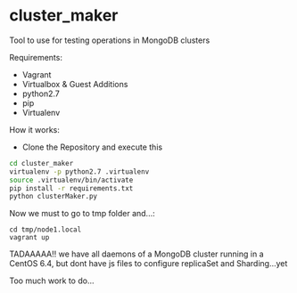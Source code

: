 cluster_maker
=============

Tool to use for testing operations in MongoDB clusters

Requirements:
- Vagrant
- Virtualbox & Guest Additions
- python2.7
- pip
- Virtualenv

How it works:
- Clone the Repository and execute this
```sh
cd cluster_maker
virtualenv -p python2.7 .virtualenv
source .virtualenv/bin/activate
pip install -r requirements.txt
python clusterMaker.py
```
Now we must to go to tmp folder and...:
```
cd tmp/node1.local
vagrant up
```
TADAAAAA!! we have all daemons of a MongoDB cluster running in a CentOS 6.4, but dont have js files to configure replicaSet and Sharding...yet

Too much work to do...
